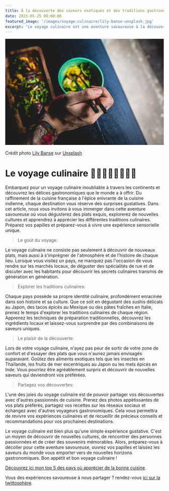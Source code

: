 ```yaml
---
title: À la découverte des saveurs exotiques et des traditions gastronomiques du monde.
date: 2023-05-25 00:00:00
featured_image: '/images/voyage-culinaire/lily-banse-unsplash.jpg'
excerpt: "Le voyage culinaire est une aventure savoureuse à la découverte des saveurs du monde."
---
```


![](/images/voyage-culinaire/lily-banse-unsplash.jpg)

Crédit photo [Lily Banse](https://unsplash.com/pt-br/@lvnatikk?utm_source=unsplash&utm_medium=referral&utm_content=creditCopyText) sur [Unsplash](https://unsplash.com/photos/o6bCxSgXlA4?utm_source=unsplash&utm_medium=referral&utm_content=creditCopyText)

# Le voyage culinaire 🥓🍤🍱🍕🍧🍙🥨🦐

Embarquez pour un voyage culinaire inoubliable à travers les continents et découvrez les délices gastronomiques que le monde a à offrir. Du raffinement de la cuisine française à l'épice enivrante de la cuisine indienne, chaque destination vous réserve des surprises gustatives. Dans cet article, nous vous invitons à vous immerger dans cette aventure savoureuse où vous dégusterez des plats exquis, explorerez de nouvelles cultures et apprendrez à apprécier les différentes traditions culinaires. Préparez vos papilles et préparez-vous à vivre une expérience sensorielle unique.

> Le goût du voyage:

Le voyage culinaire ne consiste pas seulement à découvrir de nouveaux plats, mais aussi à s'imprégner de l'atmosphère et de l'histoire de chaque lieu. Lorsque vous visitez un pays, ne manquez pas l'occasion de vous rendre sur les marchés locaux, de déguster des spécialités de rue et de discuter avec les habitants pour découvrir les secrets culinaires transmis de génération en génération.

> Explorer les traditions culinaires:

Chaque pays possède sa propre identité culinaire, profondément enracinée dans son histoire et sa culture. Que ce soit en dégustant des sushis délicats au Japon, des tacos épicés au Mexique ou des pâtes fraîches en Italie, prenez le temps d'explorer les traditions culinaires de chaque région. Apprenez les techniques de préparation traditionnelles, découvrez les ingrédients locaux et laissez-vous surprendre par des combinaisons de saveurs uniques.

> Le plaisir de la découverte:

Lors de votre voyage culinaire, n'ayez pas peur de sortir de votre zone de confort et d'essayer des plats que vous n'auriez jamais envisagés auparavant. Goûtez des aliments exotiques tels que les insectes en Thaïlande, les fruits de mer excentriques au Japon ou les mets épicés en Inde. Vous pourriez être agréablement surpris et découvrir de nouvelles saveurs qui deviendront vos préférées.

> Partagez vos découvertes:

L'une des joies du voyage culinaire est de pouvoir partager vos découvertes avec d'autres passionnés de cuisine. Prenez des photos appétissantes de vos plats préférés, partagez vos recettes sur les réseaux sociaux et échangez avec d'autres voyageurs gastronomiques. Cela vous permettra de revivre vos expériences culinaires et de recueillir de précieux conseils et recommandations pour vos prochaines destinations.

Le voyage culinaire est bien plus qu'une simple expérience gustative. C'est un moyen de découvrir de nouvelles cultures, de rencontrer des personnes passionnées et de créer des souvenirs mémorables. Alors, préparez-vous à décoller pour cette aventure savoureuse, ouvrez vos papilles et laissez les saveurs du monde vous emporter vers de nouvelles horizons gastronomiques. Bon appétit et bon voyage culinaire !

[Découvrez ici mon top 5 des pays où apprécier de la bonne cuisine](/top-5-pays-culinaire).

 Vous des expériences savoureuse à nous partager ? rendez-vous [ici sur la twittosphère](https://mobile.twitter.com/search?q=journaldunvoyageur.fr).